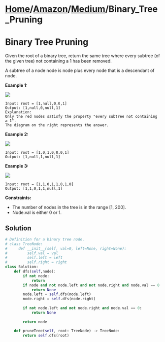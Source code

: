 # [Home](./../..)/[Amazon](./..)/[Medium](./)/Binary_Tree_Pruning
<h1>Binary Tree Pruning</h1>

<p>
Given the root of a binary tree, return the same tree where every subtree (of the given tree) not containing a 1 has been removed.
</p>
<p>
A subtree of a node node is node plus every node that is a descendant of node.
</p>

<b>Example 1:</b>

<img src="https://s3-lc-upload.s3.amazonaws.com/uploads/2018/04/06/1028_2.png">

    Input: root = [1,null,0,0,1]
    Output: [1,null,0,null,1]
    Explanation: 
    Only the red nodes satisfy the property "every subtree not containing a 1".
    The diagram on the right represents the answer.
    
<b>Example 2:</b>

<img src="https://s3-lc-upload.s3.amazonaws.com/uploads/2018/04/06/1028_1.png">

    Input: root = [1,0,1,0,0,0,1]
    Output: [1,null,1,null,1]
    
<b>Example 3:</b>

<img src="https://s3-lc-upload.s3.amazonaws.com/uploads/2018/04/05/1028.png">

    Input: root = [1,1,0,1,1,0,1,0]
    Output: [1,1,0,1,1,null,1]

<b>Constraints:</b>

- The number of nodes in the tree is in the range [1, 200].
- Node.val is either 0 or 1.

<h2>Solution</h2>

```python
# Definition for a binary tree node.
# class TreeNode:
#     def __init__(self, val=0, left=None, right=None):
#         self.val = val
#         self.left = left
#         self.right = right
class Solution:
    def dfs(self,node):
        if not node:
            return
        if node and not node.left and not node.right and node.val == 0:
            return None
        node.left = self.dfs(node.left)
        node.right = self.dfs(node.right)
        
        if not node.left and not node.right and node.val == 0:
            return None
        
        return node
    
    def pruneTree(self, root: TreeNode) -> TreeNode:
        return self.dfs(root)
```
